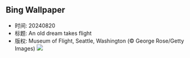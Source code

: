 ## Bing Wallpaper
- 时间: 20240820
- 标题: An old dream takes flight
- 版权: Museum of Flight, Seattle, Washington (© George Rose/Getty Images)
![](https://cn.bing.com/th?id=OHR.FlightMuseum_EN-US0151236175_UHD.jpg&rf=LaDigue_UHD.jpg&pid=hp&w=3840&h=2160&rs=1&c=4)
